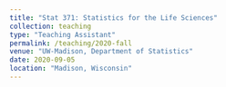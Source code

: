 ```yaml
---
title: "Stat 371: Statistics for the Life Sciences"
collection: teaching
type: "Teaching Assistant"
permalink: /teaching/2020-fall
venue: "UW-Madison, Department of Statistics"
date: 2020-09-05
location: "Madison, Wisconsin"
---
```

